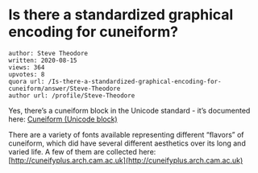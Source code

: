 # Is there a standardized graphical encoding for cuneiform?

	author: Steve Theodore
	written: 2020-08-15
	views: 364
	upvotes: 8
	quora url: /Is-there-a-standardized-graphical-encoding-for-cuneiform/answer/Steve-Theodore
	author url: /profile/Steve-Theodore


Yes, there’s a cuneiform block in the Unicode standard - it’s documented here: [Cuneiform (Unicode block)](https://en.m.wikipedia.org/wiki/Cuneiform_(Unicode_block))

There are a variety of fonts available representing different “flavors” of cuneiform, which did have several different aesthetics over its long and varied life. A few of them are collected here: [http://cuneifyplus.arch.cam.ac.uk](http://cuneifyplus.arch.cam.ac.uk)

